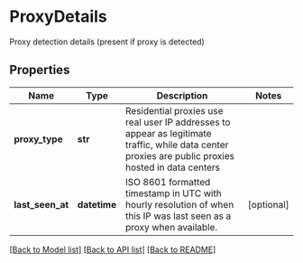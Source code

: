 # ProxyDetails
Proxy detection details (present if proxy is detected)


## Properties
Name | Type | Description | Notes
------------ | ------------- | ------------- | -------------
**proxy_type** | **str** | Residential proxies use real user IP addresses to appear as legitimate traffic,  while data center proxies are public proxies hosted in data centers  | 
**last_seen_at** | **datetime** | ISO 8601 formatted timestamp in UTC with hourly resolution of when this IP was last seen as a proxy when available.  | [optional] 

[[Back to Model list]](../README.md#documentation-for-models) [[Back to API list]](../README.md#documentation-for-api-endpoints) [[Back to README]](../README.md)

